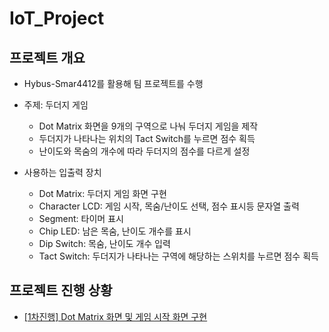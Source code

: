 # IoT_Project

## 프로젝트 개요

- Hybus-Smar4412를 활용해 팀 프로젝트를 수행
- 주제: 두더지 게임
    - Dot Matrix 화면을 9개의 구역으로 나눠 두더지 게임을 제작
    - 두더지가 나타나는 위치의 Tact Switch를 누르면 점수 획득
    - 난이도와 목숨의 개수에 따라 두더지의 점수를 다르게 설정

- 사용하는 입출력 장치
    - Dot Matrix: 두더지 게임 화면 구현
    - Character LCD: 게임 시작, 목숨/난이도 선택, 점수 표시등 문자열 출력
    - Segment: 타이머 표시
    - Chip LED: 남은 목숨, 난이도 개수를 표시
    - Dip Switch: 목숨, 난이도 개수 입력
    - Tact Switch: 두더지가 나타나는 구역에 해당하는 스위치를 누르면 점수 획득

## 프로젝트 진행 상황
* [[1차진행] Dot Matrix 화면 및 게임 시작 화면 구현](https://www.notion.so/1-Dot-Matrix-524956653caf4b9aad0a93ee2a1e1561)
